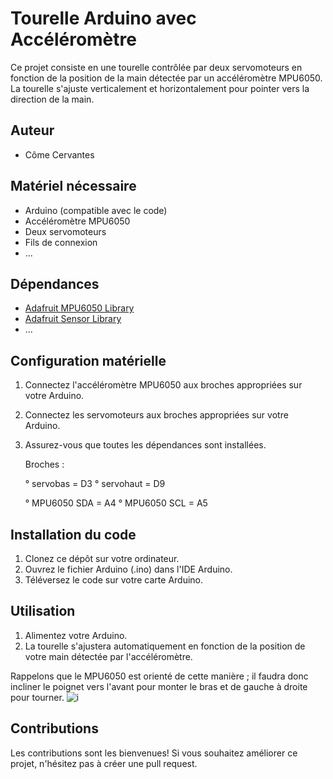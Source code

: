 # Tourelle Arduino avec Accéléromètre

Ce projet consiste en une tourelle contrôlée par deux servomoteurs en fonction de la position de la main détectée par un accéléromètre MPU6050. La tourelle s'ajuste verticalement et horizontalement pour pointer vers la direction de la main.

## Auteur
- Côme Cervantes

## Matériel nécessaire
- Arduino (compatible avec le code)
- Accéléromètre MPU6050
- Deux servomoteurs
- Fils de connexion
- ...

## Dépendances
- [Adafruit MPU6050 Library](https://github.com/adafruit/Adafruit_MPU6050)
- [Adafruit Sensor Library](https://github.com/adafruit/Adafruit_Sensor)
- ...

## Configuration matérielle
1. Connectez l'accéléromètre MPU6050 aux broches appropriées sur votre Arduino.
2. Connectez les servomoteurs aux broches appropriées sur votre Arduino.
3. Assurez-vous que toutes les dépendances sont installées.

   Broches :
   
   ° servobas = D3
   ° servohaut = D9
   
   ° MPU6050 SDA = A4
   ° MPU6050 SCL = A5


## Installation du code
1. Clonez ce dépôt sur votre ordinateur.
2. Ouvrez le fichier Arduino (.ino) dans l'IDE Arduino.
3. Téléversez le code sur votre carte Arduino.

## Utilisation
1. Alimentez votre Arduino.
2. La tourelle s'ajustera automatiquement en fonction de la position de votre main détectée par l'accéléromètre.

Rappelons que le MPU6050 est orienté de cette manière ; il faudra donc incliner le poignet vers l'avant pour monter le bras et de gauche à droite pour tourner.
![i](https://proteshea.com/wp-content/uploads/2019/07/MPU6050-Axes-1024x683.jpg)

## Contributions
Les contributions sont les bienvenues! Si vous souhaitez améliorer ce projet, n'hésitez pas à créer une pull request.

